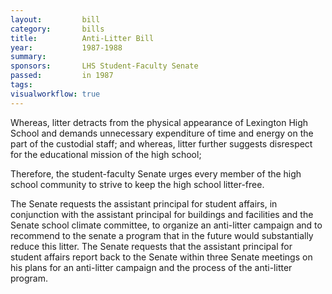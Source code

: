 ```yaml
---  
layout:         bill
category:       bills
title:          Anti-Litter Bill
year:           1987-1988
summary:        
sponsors:       LHS Student-Faculty Senate
passed:         in 1987
tags:           
visualworkflow: true
---
```


Whereas, litter detracts from the physical appearance of Lexington High School and demands unnecessary expenditure of time and energy on the part of the custodial staff; and whereas, litter further suggests disrespect for the educational mission of the high school;

Therefore, the student-faculty Senate urges every member of the high school community to strive to keep the high school litter-free.

The Senate requests the assistant principal for student affairs, in conjunction with the assistant principal for buildings and facilities and the Senate school climate committee, to organize an anti-litter campaign and to recommend to the senate a program that in the future would substantially reduce this litter. The Senate requests that the assistant principal for student affairs report back to the Senate within three Senate meetings on his plans for an anti-litter campaign and the process of the anti-litter program.